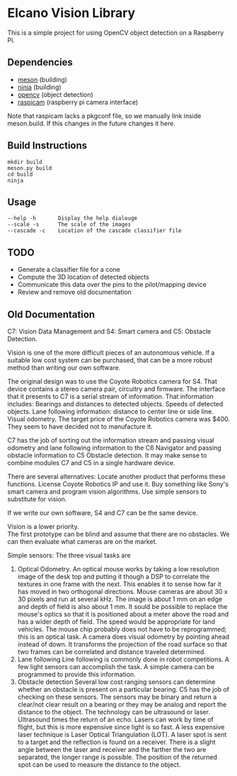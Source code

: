 Elcano Vision Library
=====================

This is a simple project for using OpenCV object detection on a
Raspberry Pi.

Dependencies
------------

- [meson](http://mesonbuild.com) (building)
- [ninja](https://ninja-build.org) (building)
- [opencv](http://opencv.org) (object detection)
- [raspicam](https://github.com/cedricve/raspicam) (raspberry pi camera interface)

Note that raspicam lacks a pkgconf file, so we manually link inside
meson.build. If this changes in the future changes it here.

Build Instructions
------------------

	mkdir build
	meson.py build
	cd build
	ninja

Usage
-----

	--help -h   	Display the help dialouge
	--scale -s  	The scale of the images
	--cascade -c	Location of the cascade classifier file

TODO
----

- Generate a classifier file for a cone
- Compute the 3D location of detected objects
- Communicate this data over the pins to the pilot/mapping device
- Review and remove old documentation

Old Documentation
-----------------

C7: Vision Data Management and
S4: Smart camera and
C5: Obstacle Detection.

Vision is one of the more difficult pieces of an autonomous vehicle.
If a suitable low cost system can be purchased, that can be a more robust
method than writing our own software.

The original design was to use the Coyote Robotics camera for S4.
That device contains a stereo camera pair, circuitry and firmware.
The interface that it presents to C7 is a serial stream of information.
That information includes:
Bearings and distances to detected objects.
Speeds of detected objects.
Lane following information: distance to center line or side line.
Visual odometry.
The target price of the Coyote Robotics camera was $400. 
They seem to have decided not to manufacture it.

C7 has the job of sorting out the information stream and passing visual odometry and
lane following information to the C6 Navigator and passing obstacle information to
C5 Obstacle detection.  It may make sense to combine modules C7 and C5 in a single
hardware device.

There are several alternatives:
Locate another product that performs these functions.
License Coyote Robotics IP and use it.
Buy something like Sony's smart camera and program vision algorithms.
Use simple sensors to substitute for vision.

If we write our own software, S4 and C7 can be the same device.

Vision is a lower priority.  
The first prototype can be blind and assume that there are no obstacles.
We can then evaluate what cameras are on the market.

Simple sensors:
The three visual tasks are
1) Optical Odometry.
An optical mouse works by taking a low resolution image of the desk top and
putting it though a DSP to correlate the textures in one frame with the next.
This enables it to sense how far it has moved in two orthogonal directions. Mouse
cameras are about 30 x 30 pixels and run at several kHz. The image is about 1 mm
on an edge and depth of field is also about 1 mm. It sould be possible to replace the
mouse's optics so that it is positioned about a meter above the road and has a
wider depth of field.  The speed would be appropriate for land vehicles.
The mouse chip probably does not have to be reprogrammed; this is an optical task.
A camera does visual odometry by pointing ahead instead of down. It transforms the
projection of the road surface so that two frames can be correlated and distance
traveled determined.
2) Lane following
Line following is commonly done in robot competitions. A few light sensors can 
accomplish the task. A simple camera can be programmed to provide this information.
3) Obstacle detection
Several low cost ranging sensors can determine whether an obstacle is present on a
particular bearing. C5 has the job of checking on these sensors.  The sensors may be
binary and return a clear/not clear result on a bearing or they may be analog and report
the distance to the object.  The technology can be ultrasound or laser.  Ultrasound times
the return of an echo.  Lasers can work by time of flight, but this is more expensive since
light is so fast. A less expensive laser technique is Laser Optical Triangulation (LOT).
A laser spot is sent to a target and the reflection is found on a receiver. There is a slight
angle between the laser and receiver and the farther the two are separated, the longer range
is possible. The position of the returned spot can be used to measure the distance to
the object.